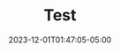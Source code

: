 ---
weight: 999
title: "Test"
description: ""
icon: "article"
date: "2023-12-01T01:47:05-05:00"
lastmod: "2023-12-01T01:47:05-05:00"
draft: true
toc: true
---